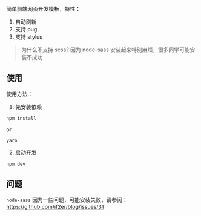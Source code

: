 简单前端网页开发模板，特性：

1. 自动刷新
2. 支持 pug
3. 支持 stylus

> 为什么不支持 scss? 因为 node-sass 安装起来特别麻烦，很多同学可能安装不成功


## 使用

使用方法：

1. 先安装依赖
```
npm install 
```
or
```
yarn
```


2. 启动开发
```
npm dev
```

## 问题 

`node-sass` 因为一些问题，可能安装失败，请参阅：https://github.com/if2er/blog/issues/31
